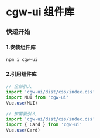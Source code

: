 # cgw-ui 组件库

### 快递开始

#### 1.安装组件库

```bash
npm i cgw-ui
```

#### 2.引用组件库
```javascript
// 全部引入
import 'cgw-ui/dist/css/index.css'
import MUI from 'cgw-ui'
Vue.use(MUI)

// 按需要引入
import 'cgw-ui/dist/css/index.css'
import { Card } from 'cgw-ui'
Vue.use(Card)
```
